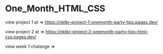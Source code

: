 # One_Month_HTML_CSS

view project 1 at => https://nktkr-project-1-onemonth-party-tips.pages.dev/

view project 2 at => https://nktkr-project-2-onemonth-party-tips-html-css.pages.dev/

view week 1 chalange => 
